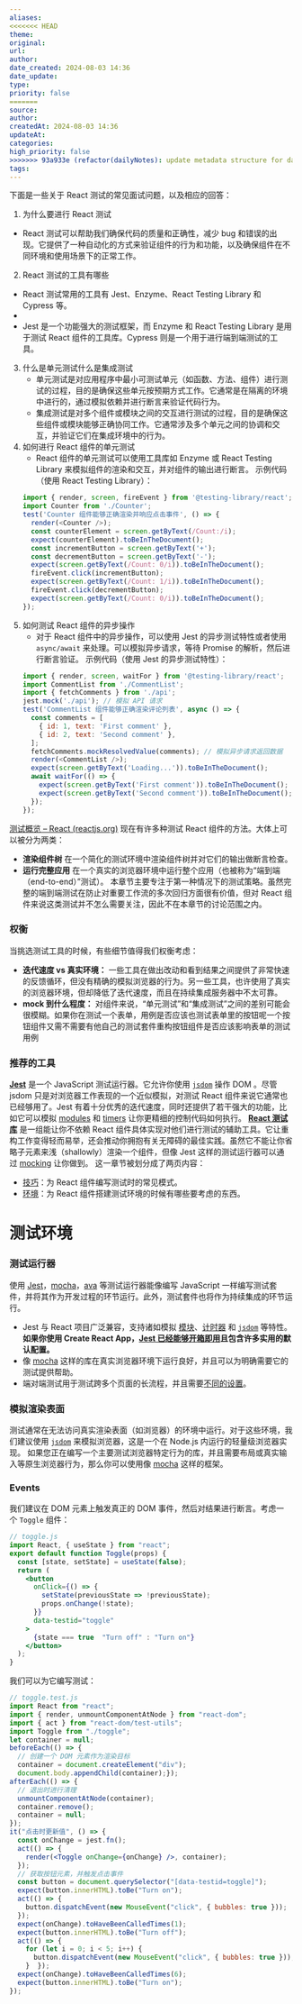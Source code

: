 ```yaml
---
aliases: 
<<<<<<< HEAD
theme: 
original: 
url: 
author: 
date_created: 2024-08-03 14:36
date_update: 
type: 
priority: false
=======
source: 
author: 
createdAt: 2024-08-03 14:36
updateAt: 
categories: 
high_priority: false
>>>>>>> 93a933e (refactor(dailyNotes): update metadata structure for daily notes)
tags:
---
```

下面是一些关于 React 测试的常见面试问题，以及相应的回答：
1. 为什么要进行 React 测试
- React 测试可以帮助我们确保代码的质量和正确性，减少 bug 和错误的出现。它提供了一种自动化的方式来验证组件的行为和功能，以及确保组件在不同环境和使用场景下的正常工作。
2. React 测试的工具有哪些
- React 测试常用的工具有 Jest、Enzyme、React Testing Library 和 Cypress 等。
- 
- Jest 是一个功能强大的测试框架，而 Enzyme 和 React Testing Library 是用于测试 React 组件的工具库。Cypress 则是一个用于进行端到端测试的工具。
3. 什么是单元测试什么是集成测试
   - 单元测试是对应用程序中最小可测试单元（如函数、方法、组件）进行测试的过程，目的是确保这些单元按预期方式工作。它通常是在隔离的环境中进行的，通过模拟依赖并进行断言来验证代码行为。
   - 集成测试是对多个组件或模块之间的交互进行测试的过程，目的是确保这些组件或模块能够正确协同工作。它通常涉及多个单元之间的协调和交互，并验证它们在集成环境中的行为。
4. 如何进行 React 组件的单元测试
   - React 组件的单元测试可以使用工具库如 Enzyme 或 React Testing Library 来模拟组件的渲染和交互，并对组件的输出进行断言。
   示例代码（使用 React Testing Library）：
   ```javascript
   import { render, screen, fireEvent } from '@testing-library/react';
   import Counter from './Counter';
   test('Counter 组件能够正确渲染并响应点击事件', () => {
     render(<Counter />);
     const counterElement = screen.getByText(/Count:/i);
     expect(counterElement).toBeInTheDocument();
     const incrementButton = screen.getByText('+');
     const decrementButton = screen.getByText('-');
     expect(screen.getByText(/Count: 0/i)).toBeInTheDocument();
     fireEvent.click(incrementButton);
     expect(screen.getByText(/Count: 1/i)).toBeInTheDocument();
     fireEvent.click(decrementButton);
     expect(screen.getByText(/Count: 0/i)).toBeInTheDocument();
   });
   ```
5. 如何测试 React 组件的异步操作
   - 对于 React 组件中的异步操作，可以使用 Jest 的异步测试特性或者使用 `async/await` 来处理。可以模拟异步请求，等待 Promise 的解析，然后进行断言验证。
   示例代码（使用 Jest 的异步测试特性）：
   ```javascript
   import { render, screen, waitFor } from '@testing-library/react';
   import CommentList from './CommentList';
   import { fetchComments } from './api';
   jest.mock('./api'); // 模拟 API 请求
   test('CommentList 组件能够正确渲染评论列表', async () => {
     const comments = [
       { id: 1, text: 'First comment' },
       { id: 2, text: 'Second comment' },
     ];
     fetchComments.mockResolvedValue(comments); // 模拟异步请求返回数据
     render(<CommentList />);
     expect(screen.getByText('Loading...')).toBeInTheDocument();
     await waitFor(() => {
       expect(screen.getByText('First comment')).toBeInTheDocument();
       expect(screen.getByText('Second comment')).toBeInTheDocument();
     });
   });
   ```

[测试概览 – React (reactjs.org)](https://zh-hans.legacy.reactjs.org/docs/testing.html)
现在有许多种测试 React 组件的方法。大体上可以被分为两类：
- **渲染组件树** 在一个简化的测试环境中渲染组件树并对它们的输出做断言检查。
- **运行完整应用** 在一个真实的浏览器环境中运行整个应用（也被称为“端到端（end-to-end）”测试）。
本章节主要专注于第一种情况下的测试策略。虽然完整的端到端测试在防止对重要工作流的多次回归方面很有价值，但对 React 组件来说这类测试并不怎么需要关注，因此不在本章节的讨论范围之内。
### 权衡
当挑选测试工具的时候，有些细节值得我们权衡考虑：
- **迭代速度 vs 真实环境：** 一些工具在做出改动和看到结果之间提供了非常快速的反馈循环，但没有精确的模拟浏览器的行为。另一些工具，也许使用了真实的浏览器环境，但却降低了迭代速度，而且在持续集成服务器中不太可靠。
- **mock 到什么程度：** 对组件来说，“单元测试”和“集成测试”之间的差别可能会很模糊。如果你在测试一个表单，用例是否应该也测试表单里的按钮呢一个按钮组件又需不需要有他自己的测试套件重构按钮组件是否应该影响表单的测试用例
### 推荐的工具
**[Jest](https://facebook.github.io/jest/)** 是一个 JavaScript 测试运行器。它允许你使用 [`jsdom`](https://zh-hans.legacy.reactjs.org/docs/testing-environments.html#mocking-a-rendering-surface) 操作 DOM 。尽管 jsdom 只是对浏览器工作表现的一个近似模拟，对测试 React 组件来说它通常也已经够用了。Jest 有着十分优秀的迭代速度，同时还提供了若干强大的功能，比如它可以模拟 [modules](https://zh-hans.legacy.reactjs.org/docs/testing-environments.html#mocking-modules) 和 [timers](https://zh-hans.legacy.reactjs.org/docs/testing-environments.html#mocking-timers) 让你更精细的控制代码如何执行。
**[React 测试库](https://testing-library.com/react)** 是一组能让你不依赖 React 组件具体实现对他们进行测试的辅助工具。它让重构工作变得轻而易举，还会推动你拥抱有关无障碍的最佳实践。虽然它不能让你省略子元素来浅（shallowly）渲染一个组件，但像 Jest 这样的测试运行器可以通过 [mocking](https://zh-hans.legacy.reactjs.org/docs/testing-recipes.html#mocking-modules) 让你做到。
这一章节被划分成了两页内容：
- [技巧](https://zh-hans.legacy.reactjs.org/docs/testing-recipes.html)：为 React 组件编写测试时的常见模式。
- [环境](https://zh-hans.legacy.reactjs.org/docs/testing-environments.html)：为 React 组件搭建测试环境的时候有哪些要考虑的东西。
# 测试环境
### 测试运行器
使用 [Jest](https://jestjs.io/)，[mocha](https://mochajs.org/)，[ava](https://github.com/avajs/ava) 等测试运行器能像编写 JavaScript 一样编写测试套件，并将其作为开发过程的环节运行。此外，测试套件也将作为持续集成的环节运行。
- Jest 与 React 项目广泛兼容，支持诸如模拟 [模块](https://zh-hans.legacy.reactjs.org/docs/testing-environments.html#mocking-modules)、[计时器](https://zh-hans.legacy.reactjs.org/docs/testing-environments.html#mocking-timers) 和 [`jsdom`](https://zh-hans.legacy.reactjs.org/docs/testing-environments.html#mocking-a-rendering-surface) 等特性。**如果你使用 Create React App，[Jest 已经能够开箱即用](https://facebook.github.io/create-react-app/docs/running-tests)且包含许多实用的默认配置。**
- 像 [mocha](https://mochajs.org/#running-mocha-in-the-browser) 这样的库在真实浏览器环境下运行良好，并且可以为明确需要它的测试提供帮助。
- 端对端测试用于测试跨多个页面的长流程，并且需要[不同的设置](https://zh-hans.legacy.reactjs.org/docs/testing-environments.html#end-to-end-tests-aka-e2e-tests)。
### 模拟渲染表面
测试通常在无法访问真实渲染表面（如浏览器）的环境中运行。对于这些环境，我们建议使用 [`jsdom`](https://github.com/jsdom/jsdom) 来模拟浏览器，这是一个在 Node.js 内运行的轻量级浏览器实现。
如果您正在编写一个主要测试浏览器特定行为的库，并且需要布局或真实输入等原生浏览器行为，那么你可以使用像 [mocha](https://mochajs.org/) 这样的框架。
### Events
我们建议在 DOM 元素上触发真正的 DOM 事件，然后对结果进行断言。考虑一个 `Toggle` 组件：
```jsx
// toggle.js
import React, { useState } from "react";
export default function Toggle(props) {
  const [state, setState] = useState(false);
  return (
    <button
      onClick={() => {
        setState(previousState => !previousState);
        props.onChange(!state);
      }}
      data-testid="toggle"
    >
      {state === true  "Turn off" : "Turn on"}
    </button>
  );
}
```
我们可以为它编写测试：
```jsx
// toggle.test.js
import React from "react";
import { render, unmountComponentAtNode } from "react-dom";
import { act } from "react-dom/test-utils";
import Toggle from "./toggle";
let container = null;
beforeEach(() => {
  // 创建一个 DOM 元素作为渲染目标
  container = document.createElement("div");
  document.body.appendChild(container);});
afterEach(() => {
  // 退出时进行清理
  unmountComponentAtNode(container);
  container.remove();
  container = null;
});
it("点击时更新值", () => {
  const onChange = jest.fn();
  act(() => {
    render(<Toggle onChange={onChange} />, container);
  });
  // 获取按钮元素，并触发点击事件
  const button = document.querySelector("[data-testid=toggle]");
  expect(button.innerHTML).toBe("Turn on");
  act(() => {
    button.dispatchEvent(new MouseEvent("click", { bubbles: true }));
  });
  expect(onChange).toHaveBeenCalledTimes(1);
  expect(button.innerHTML).toBe("Turn off");
  act(() => {
    for (let i = 0; i < 5; i++) {
      button.dispatchEvent(new MouseEvent("click", { bubbles: true }));
    }  });
  expect(onChange).toHaveBeenCalledTimes(6);
  expect(button.innerHTML).toBe("Turn on");
});
```

